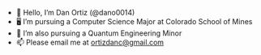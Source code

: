 - 👋 Hello, I’m Dan Ortiz (@dano0014)
- 🖥️ I’m pursuing a Computer Science Major at Colorado School of Mines
- 💾 I’m also pursuing a Quantum Engineering Minor
- 📫 Please email me at ortizdanc@gmail.com



